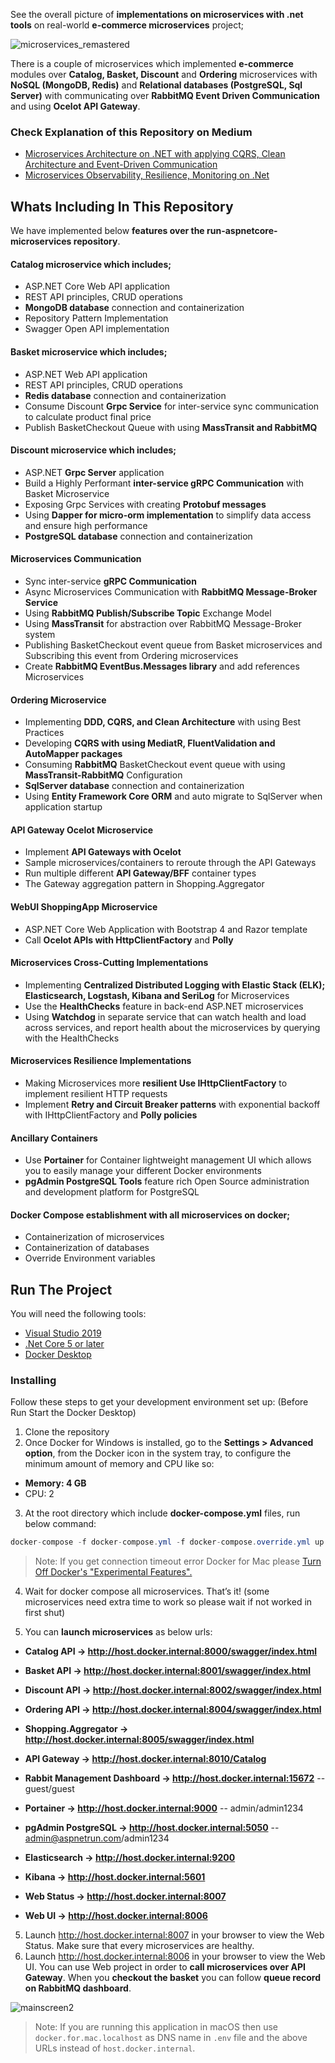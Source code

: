
See the overall picture of **implementations on microservices with .net tools** on real-world **e-commerce microservices** project;

![microservices_remastered](https://user-images.githubusercontent.com/1147445/110304529-c5b70180-800c-11eb-832b-a2751b5bda76.png)

There is a couple of microservices which implemented **e-commerce** modules over **Catalog, Basket, Discount** and **Ordering** microservices with **NoSQL (MongoDB, Redis)** and **Relational databases (PostgreSQL, Sql Server)** with communicating over **RabbitMQ Event Driven Communication** and using **Ocelot API Gateway**.

### Check Explanation of this Repository on Medium
* [Microservices Architecture on .NET with applying CQRS, Clean Architecture and Event-Driven Communication](https://medium.com/aspnetrun/microservices-architecture-on-net-3b4865eea03f)
* [Microservices Observability, Resilience, Monitoring on .Net](https://medium.com/aspnetrun/microservices-observability-resilience-monitoring-on-net-a5dfbdbb0fbd)

## Whats Including In This Repository
We have implemented below **features over the run-aspnetcore-microservices repository**.

#### Catalog microservice which includes; 
* ASP.NET Core Web API application 
* REST API principles, CRUD operations
* **MongoDB database** connection and containerization
* Repository Pattern Implementation
* Swagger Open API implementation	

#### Basket microservice which includes;
* ASP.NET Web API application
* REST API principles, CRUD operations
* **Redis database** connection and containerization
* Consume Discount **Grpc Service** for inter-service sync communication to calculate product final price
* Publish BasketCheckout Queue with using **MassTransit and RabbitMQ**
  
#### Discount microservice which includes;
* ASP.NET **Grpc Server** application
* Build a Highly Performant **inter-service gRPC Communication** with Basket Microservice
* Exposing Grpc Services with creating **Protobuf messages**
* Using **Dapper for micro-orm implementation** to simplify data access and ensure high performance
* **PostgreSQL database** connection and containerization

#### Microservices Communication
* Sync inter-service **gRPC Communication**
* Async Microservices Communication with **RabbitMQ Message-Broker Service**
* Using **RabbitMQ Publish/Subscribe Topic** Exchange Model
* Using **MassTransit** for abstraction over RabbitMQ Message-Broker system
* Publishing BasketCheckout event queue from Basket microservices and Subscribing this event from Ordering microservices	
* Create **RabbitMQ EventBus.Messages library** and add references Microservices

#### Ordering Microservice
* Implementing **DDD, CQRS, and Clean Architecture** with using Best Practices
* Developing **CQRS with using MediatR, FluentValidation and AutoMapper packages**
* Consuming **RabbitMQ** BasketCheckout event queue with using **MassTransit-RabbitMQ** Configuration
* **SqlServer database** connection and containerization
* Using **Entity Framework Core ORM** and auto migrate to SqlServer when application startup
	
#### API Gateway Ocelot Microservice
* Implement **API Gateways with Ocelot**
* Sample microservices/containers to reroute through the API Gateways
* Run multiple different **API Gateway/BFF** container types	
* The Gateway aggregation pattern in Shopping.Aggregator

#### WebUI ShoppingApp Microservice
* ASP.NET Core Web Application with Bootstrap 4 and Razor template
* Call **Ocelot APIs with HttpClientFactory** and **Polly**

#### Microservices Cross-Cutting Implementations
* Implementing **Centralized Distributed Logging with Elastic Stack (ELK); Elasticsearch, Logstash, Kibana and SeriLog** for Microservices
* Use the **HealthChecks** feature in back-end ASP.NET microservices
* Using **Watchdog** in separate service that can watch health and load across services, and report health about the microservices by querying with the HealthChecks

#### Microservices Resilience Implementations
* Making Microservices more **resilient Use IHttpClientFactory** to implement resilient HTTP requests
* Implement **Retry and Circuit Breaker patterns** with exponential backoff with IHttpClientFactory and **Polly policies**

#### Ancillary Containers
* Use **Portainer** for Container lightweight management UI which allows you to easily manage your different Docker environments
* **pgAdmin PostgreSQL Tools** feature rich Open Source administration and development platform for PostgreSQL

#### Docker Compose establishment with all microservices on docker;
* Containerization of microservices
* Containerization of databases
* Override Environment variables

## Run The Project
You will need the following tools:

* [Visual Studio 2019](https://visualstudio.microsoft.com/downloads/)
* [.Net Core 5 or later](https://dotnet.microsoft.com/download/dotnet-core/5)
* [Docker Desktop](https://www.docker.com/products/docker-desktop)

### Installing
Follow these steps to get your development environment set up: (Before Run Start the Docker Desktop)
1. Clone the repository
2. Once Docker for Windows is installed, go to the **Settings > Advanced option**, from the Docker icon in the system tray, to configure the minimum amount of memory and CPU like so:
* **Memory: 4 GB**
* CPU: 2
3. At the root directory which include **docker-compose.yml** files, run below command:
```csharp
docker-compose -f docker-compose.yml -f docker-compose.override.yml up -d
```

>Note: If you get connection timeout error Docker for Mac please [Turn Off Docker's "Experimental Features".](https://github.com/aspnetrun/run-aspnetcore-microservices/issues/33)

4. Wait for docker compose all microservices. That’s it! (some microservices need extra time to work so please wait if not worked in first shut)

5. You can **launch microservices** as below urls:

* **Catalog API -> http://host.docker.internal:8000/swagger/index.html**
* **Basket API -> http://host.docker.internal:8001/swagger/index.html**
* **Discount API -> http://host.docker.internal:8002/swagger/index.html**
* **Ordering API -> http://host.docker.internal:8004/swagger/index.html**
* **Shopping.Aggregator -> http://host.docker.internal:8005/swagger/index.html**
* **API Gateway -> http://host.docker.internal:8010/Catalog**
* **Rabbit Management Dashboard -> http://host.docker.internal:15672**   -- guest/guest
* **Portainer -> http://host.docker.internal:9000**   -- admin/admin1234
* **pgAdmin PostgreSQL -> http://host.docker.internal:5050**   -- admin@aspnetrun.com/admin1234
* **Elasticsearch -> http://host.docker.internal:9200**
* **Kibana -> http://host.docker.internal:5601**

* **Web Status -> http://host.docker.internal:8007**
* **Web UI -> http://host.docker.internal:8006**

5. Launch http://host.docker.internal:8007 in your browser to view the Web Status. Make sure that every microservices are healthy.
6. Launch http://host.docker.internal:8006 in your browser to view the Web UI. You can use Web project in order to **call microservices over API Gateway**. When you **checkout the basket** you can follow **queue record on RabbitMQ dashboard**.

![mainscreen2](https://user-images.githubusercontent.com/1147445/81381837-08226000-9116-11ea-9489-82645b8dbfc4.png)

>Note: If you are running this application in macOS then use `docker.for.mac.localhost` as DNS name in `.env` file and the above URLs instead of `host.docker.internal`.


